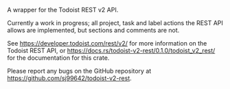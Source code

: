 A wrapper for the Todoist REST v2 API.

Currently a work in progress; all project, task and label actions the REST API allows are implemented,
but sections and comments are not.

See https://developer.todoist.com/rest/v2/ for more information on the Todoist REST API, or
https://docs.rs/todoist-v2-rest/0.1.0/todoist_v2_rest/ for the documentation for this crate.

Please report any bugs on the GitHub repository at https://github.com/sj99642/todoist-v2-rest.
